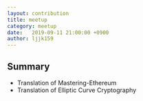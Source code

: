 ```yaml
---
layout: contribution
title: meetup
category: meetup
date:   2019-09-11 21:00:00 +0900
author: ljjk159
---
```


## Summary
* Translation of Mastering-Ethereum
* Translation of Elliptic Curve Cryptography
